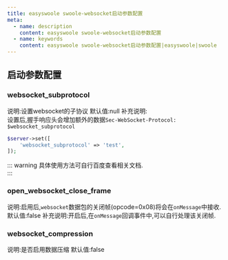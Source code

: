 ```yaml
---
title: easyswoole swoole-websocket启动参数配置
meta:
  - name: description
    content: easyswoole swoole-websocket启动参数配置
  - name: keywords
    content: easyswoole swoole-websocket启动参数配置|easyswoole|swoole
---
```


## 启动参数配置

### websocket_subprotocol
说明:设置websocket的子协议
默认值:null
补充说明:  
设置后,握手响应头会增加额外的数据`Sec-WebSocket-Protocol: $websocket_subprotocol`
```php
$server->set([
    'websocket_subprotocol' => 'test',
]);
```
::: warning
具体使用方法可自行百度查看相关文档.  
:::

### open_websocket_close_frame
说明:启用后,`websocket`数据包的关闭帧(opcode=0x08)将会在`onMessage`中接收.
默认值:false
补充说明:开启后,在`onMessage`回调事件中,可以自行处理该关闭帧.  

### websocket_compression
说明:是否启用数据压缩
默认值:false